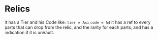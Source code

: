 # Relics

It has a Tier and his Code like: `tier = Axi` `code = A4` it has a ref to every parts that can drop from the relic, and the rarity for each parts,
and has a indication if it is onVault.
